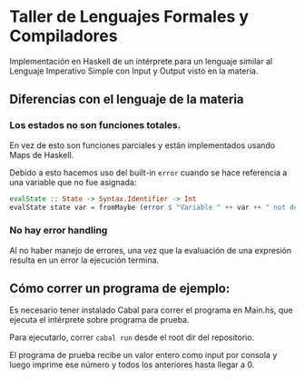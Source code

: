 # Taller de Lenguajes Formales y Compiladores

Implementación en Haskell de un intérprete para un lenguaje similar al Lenguaje Imperativo Simple con Input y Output visto en la materia.

## Diferencias con el lenguaje de la materia

### Los estados no son funciones totales. 

En vez de esto son funciones parciales y están implementados usando Maps de Haskell.

Debido a esto hacemos uso del built-in `error` cuando se hace referencia a una variable que no fue asignada:

```haskell
evalState :: State -> Syntax.Identifier -> Int
evalState state var = fromMaybe (error $ "Variable " ++ var ++ " not defined") $ Map.lookup var state

```

### No hay error handling

Al no haber manejo de errores, una vez que la evaluación de una expresión resulta en un error la ejecución termina.

## Cómo correr un programa de ejemplo:

Es necesario tener instalado Cabal para correr el programa en Main.hs, que ejecuta el intérprete sobre programa de prueba.

Para ejecutarlo, correr `cabal run` desde el root dir del repositorio.

El programa de prueba recibe un valor entero como input por consola y luego imprime ese número y todos los anteriores hasta llegar a 0.
